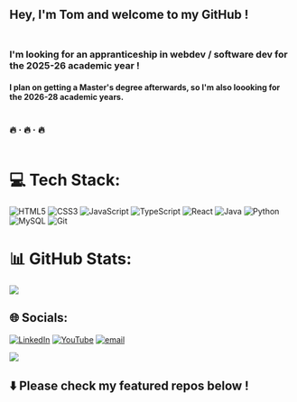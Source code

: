 ## Hey, I'm Tom and welcome to my GitHub !<br><br>
### I'm looking for an appranticeship in webdev / software dev for the 2025-26 academic year !<br>
#### I plan on getting a Master's degree afterwards, so I'm also loooking for the 2026-28 academic years.<br><br>

### 🔥 · 🔥 · 🔥<br><br>


# 💻 Tech Stack:
![HTML5](https://img.shields.io/badge/html5-%23E34F26.svg?style=for-the-badge&logo=html5&logoColor=white) ![CSS3](https://img.shields.io/badge/css3-%231572B6.svg?style=for-the-badge&logo=css3&logoColor=white) ![JavaScript](https://img.shields.io/badge/javascript-%23323330.svg?style=for-the-badge&logo=javascript&logoColor=%23F7DF1E) ![TypeScript](https://img.shields.io/badge/typescript-%23007ACC.svg?style=for-the-badge&logo=typescript&logoColor=white) ![React](https://img.shields.io/badge/react-%2320232a.svg?style=for-the-badge&logo=react&logoColor=%2361DAFB) ![Java](https://img.shields.io/badge/java-%23ED8B00.svg?style=for-the-badge&logo=openjdk&logoColor=white) ![Python](https://img.shields.io/badge/python-3670A0?style=for-the-badge&logo=python&logoColor=ffdd54) ![MySQL](https://img.shields.io/badge/mysql-4479A1.svg?style=for-the-badge&logo=mysql&logoColor=white) ![Git](https://img.shields.io/badge/git-%23F05033.svg?style=for-the-badge&logo=git&logoColor=white)
# 📊 GitHub Stats:
![](https://github-readme-stats.vercel.app/api/top-langs/?username=tomburger64&theme=dark&hide_border=false&include_all_commits=false&count_private=false&layout=compact)

## 🌐 Socials:
[![LinkedIn](https://img.shields.io/badge/LinkedIn-%230077B5.svg?logo=linkedin&logoColor=white)](https://linkedin.com/in/https://www.linkedin.com/in/tom-bonde/) [![YouTube](https://img.shields.io/badge/YouTube-%23FF0000.svg?logo=YouTube&logoColor=white)](https://youtube.com/@https://www.youtube.com/@PortfolioTomB) [![email](https://img.shields.io/badge/Email-D14836?logo=gmail&logoColor=white)](mailto:tom64bonde@gmail.com) 

[![](https://visitcount.itsvg.in/api?id=tomburger64&icon=0&color=0)](https://visitcount.itsvg.in)

## ⬇️ Please check my featured repos below !

<!-- Proudly created with GPRM ( https://gprm.itsvg.in ) -->
